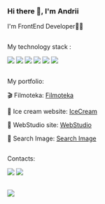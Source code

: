 ### Hi there 👋, I'm Andrii
I'm FrontEnd Developer👨‍💻


##
My technology stack :   

<img src="https://img.shields.io/badge/HTML5-30302e?style=for-the-badge&logo=HTML5&logoColor=99e5d5d"/> <img src="https://img.shields.io/badge/CSS3-30302e?style=for-the-badge&logo=CSS3&logoColor=4371bf"/> <img src="https://img.shields.io/badge/Sass-30302e?style=for-the-badge&logo=Sass&logoColor=ec73f0"/> <img src="https://img.shields.io/badge/JavaScript-30302e?style=for-the-badge&logo=JavaScript&logoColor=yellow"/> <img src="https://img.shields.io/badge/GitHub-30302e?style=for-the-badge&logo=GitHub&logoColor=white"/> <img src="https://img.shields.io/badge/Photoshop-30302e?style=for-the-badge&logo=Adobe Photoshop&logoColor=00BFFF"/> 
##
My portfolio:

🎬 Filmoteka: 
<a href="https://chaikandrew.github.io/Filmoteka/" terget="_blank" rel="noopener noreferrer" aria-label="Filmoteka">Filmoteka</a>

🍧 Ice cream website: 
<a href="https://chaikandrew.github.io/ice/" terget="_blank" rel="noopener noreferrer" aria-label="IceCream">IceCream</a>

📸 WebStudio site:
<a href="https://chaikandrew.github.io/goit-markup-hw-08/" terget="_blank" rel="noopener noreferrer" aria-label="WebStudio">WebStudio</a>

🔎 Search Image:
<a href="https://chaikandrew.github.io/goit-js-hw-11/" terget="_blank" rel="noopener noreferrer" aria-label="SearchImage">Search Image</a>
##
Contacts: 

<a href="https://www.instagram.com/chaika_andrey/" terget="_blank" rel="noopener noreferrer" aria-label="Instaram"><img src="https://img.shields.io/badge/Instagram-30302e?style=for-the-badge&logo=Instagram&logoColor=f5d467"/></a> <a href="https://github.com/ChaikAndrew?tab=repositories" terget="_blank" rel="noopener noreferrer" aria-label="Instaram"><img src="https://img.shields.io/badge/GitHub-30302e?style=for-the-badge&logo=GitHub&logoColor=white"/></a>
##
![](https://komarev.com/ghpvc/?username=ChaikAndrew&color=blue&style=plastic)
